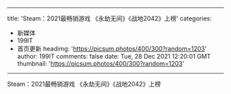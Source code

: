 
---
title: 'Steam：2021最畅销游戏 《永劫无间》《战地2042》上榜'
categories: 
 - 新媒体
 - 199IT
 - 首页更新
headimg: 'https://picsum.photos/400/300?random=1203'
author: 199IT
comments: false
date: Tue, 28 Dec 2021 12:20:01 GMT
thumbnail: 'https://picsum.photos/400/300?random=1203'
---

<div>   
Steam：2021最畅销游戏 《永劫无间》《战地2042》上榜  
</div>
            